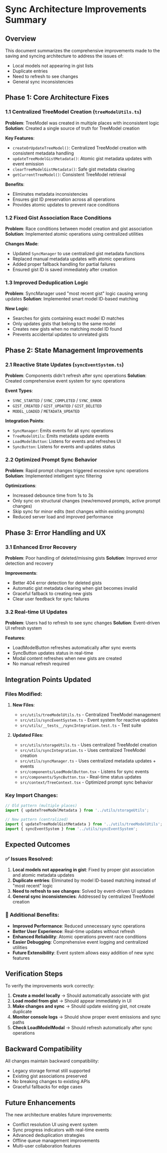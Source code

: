 # Sync Architecture Improvements Summary

## Overview
This document summarizes the comprehensive improvements made to the saving and syncing architecture to address the issues of:
- Local models not appearing in gist lists
- Duplicate entries
- Need to refresh to see changes
- General sync inconsistencies

## Phase 1: Core Architecture Fixes

### 1.1 Centralized TreeModel Creation (`treeModelUtils.ts`)
**Problem**: TreeModel was created in multiple places with inconsistent logic
**Solution**: Created a single source of truth for TreeModel creation

**Key Features**:
- `createOrUpdateTreeModel()`: Centralized TreeModel creation with consistent metadata handling
- `updateTreeModelGistMetadata()`: Atomic gist metadata updates with event emission
- `clearTreeModelGistMetadata()`: Safe gist metadata clearing
- `getCurrentTreeModel()`: Consistent TreeModel retrieval

**Benefits**:
- Eliminates metadata inconsistencies
- Ensures gist ID preservation across all operations
- Provides atomic updates to prevent race conditions

### 1.2 Fixed Gist Association Race Conditions
**Problem**: Race conditions between model creation and gist association
**Solution**: Implemented atomic operations using centralized utilities

**Changes Made**:
- Updated `SyncManager` to use centralized gist metadata functions
- Replaced manual metadata updates with atomic operations
- Added proper fallback handling for partial failures
- Ensured gist ID is saved immediately after creation

### 1.3 Improved Deduplication Logic
**Problem**: SyncManager used "most recent gist" logic causing wrong updates
**Solution**: Implemented smart model ID-based matching

**New Logic**:
- Searches for gists containing exact model ID matches
- Only updates gists that belong to the same model
- Creates new gists when no matching model ID found
- Prevents accidental updates to unrelated gists

## Phase 2: State Management Improvements

### 2.1 Reactive State Updates (`syncEventSystem.ts`)
**Problem**: Components didn't refresh after sync operations
**Solution**: Created comprehensive event system for sync operations

**Event Types**:
- `SYNC_STARTED` / `SYNC_COMPLETED` / `SYNC_ERROR`
- `GIST_CREATED` / `GIST_UPDATED` / `GIST_DELETED`
- `MODEL_LOADED` / `METADATA_UPDATED`

**Integration Points**:
- `SyncManager`: Emits events for all sync operations
- `TreeModelUtils`: Emits metadata update events
- `LoadModelButton`: Listens for events and refreshes UI
- `SyncButton`: Listens for events and updates status

### 2.2 Optimized Prompt Sync Behavior
**Problem**: Rapid prompt changes triggered excessive sync operations
**Solution**: Implemented intelligent sync filtering

**Optimizations**:
- Increased debounce time from 1s to 3s
- Only sync on structural changes (new/removed prompts, active prompt changes)
- Skip sync for minor edits (text changes within existing prompts)
- Reduced server load and improved performance

## Phase 3: Error Handling and UX

### 3.1 Enhanced Error Recovery
**Problem**: Poor handling of deleted/missing gists
**Solution**: Improved error detection and recovery

**Improvements**:
- Better 404 error detection for deleted gists
- Automatic gist metadata clearing when gist becomes invalid
- Graceful fallback to creating new gists
- Clear user feedback for sync failures

### 3.2 Real-time UI Updates
**Problem**: Users had to refresh to see sync changes
**Solution**: Event-driven UI refresh system

**Features**:
- LoadModelButton refreshes automatically after sync events
- SyncButton updates status in real-time
- Modal content refreshes when new gists are created
- No manual refresh required

## Integration Points Updated

### Files Modified:
1. **New Files**:
   - `src/utils/treeModelUtils.ts` - Centralized TreeModel management
   - `src/utils/syncEventSystem.ts` - Event system for reactive updates
   - `src/utils/__tests__/syncIntegration.test.ts` - Test suite

2. **Updated Files**:
   - `src/utils/storageUtils.ts` - Uses centralized TreeModel creation
   - `src/utils/syncIntegration.ts` - Uses centralized TreeModel creation
   - `src/utils/syncManager.ts` - Uses centralized metadata updates + events
   - `src/components/LoadModelButton.tsx` - Listens for sync events
   - `src/components/SyncButton.tsx` - Real-time status updates
   - `src/context/TreeContext.tsx` - Optimized prompt sync behavior

### Key Import Changes:
```typescript
// Old pattern (multiple places)
import { updateTreeModelMetadata } from '../utils/storageUtils';

// New pattern (centralized)
import { updateTreeModelGistMetadata } from '../utils/treeModelUtils';
import { syncEventSystem } from '../utils/syncEventSystem';
```

## Expected Outcomes

### ✅ Issues Resolved:
1. **Local models not appearing in gist**: Fixed by proper gist association and atomic metadata updates
2. **Duplicate entries**: Eliminated by model ID-based matching instead of "most recent" logic
3. **Need to refresh to see changes**: Solved by event-driven UI updates
4. **General sync inconsistencies**: Addressed by centralized TreeModel creation

### 🚀 Additional Benefits:
- **Improved Performance**: Reduced unnecessary sync operations
- **Better User Experience**: Real-time updates without refresh
- **Enhanced Reliability**: Atomic operations prevent race conditions
- **Easier Debugging**: Comprehensive event logging and centralized utilities
- **Future Extensibility**: Event system allows easy addition of new sync features

## Verification Steps

To verify the improvements work correctly:

1. **Create a model locally** → Should automatically associate with gist
2. **Load model from gist** → Should appear immediately in UI
3. **Make changes and sync** → Should update existing gist, not create duplicate
4. **Monitor console logs** → Should show proper event emissions and sync paths
5. **Check LoadModelModal** → Should refresh automatically after sync operations

## Backward Compatibility

All changes maintain backward compatibility:
- Legacy storage format still supported
- Existing gist associations preserved
- No breaking changes to existing APIs
- Graceful fallbacks for edge cases

## Future Enhancements

The new architecture enables future improvements:
- Conflict resolution UI using event system
- Sync progress indicators with real-time events
- Advanced deduplication strategies
- Offline queue management improvements
- Multi-user collaboration features